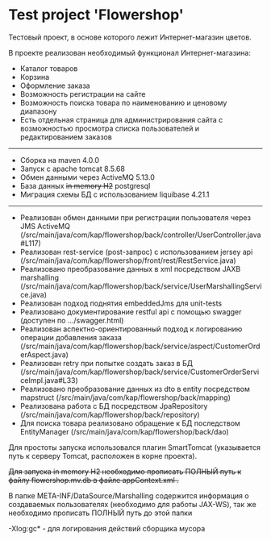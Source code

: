 # Test project 'Flowershop'

Тестовый проект, в основе которого лежит Интернет-магазин цветов.

В проекте реализован необходимый функционал Интернет-магазина:
- Каталог товаров
- Корзина
- Оформление заказа
- Возможность регистрации на сайте
- Возможность поиска товара по наименованию и ценовому диапазону
- Есть отдельная страница для администрирования сайта с возможностью просмотра списка пользователей и редактированием заказов

---
 * Сборка на maven 4.0.0
 * Запуск с apache tomcat 8.5.68 
 * Обмен данными через ActiveMQ 5.13.0
 * База данных ~~in memory H2~~ postgresql
 * Миграция схемы БД с использованием liquibase 4.21.1
___
   
 * Реализован обмен данными при регистрации пользователя через JMS ActiveMQ (/src/main/java/com/kap/flowershop/back/controller/UserController.java#L117)
 * Реализован rest-service (post-запрос) с использованием jersey api (/src/main/java/com/kap/flowershop/front/rest/RestService.java)
 * Реализовано преобразование данных в xml посредством JAXB marshalling (/src/main/java/com/kap/flowershop/back/service/UserMarshallingService.java)
 * Реализован подход поднятия embeddedJms для unit-tests
 * Реализовано документирование restful api с помощью swagger (доступен по .../swagger.html)
 * Реализован аспектно-ориентированный подход к логированию операции добавления заказа (/src/main/java/com/kap/flowershop/back/service/aspect/CustomerOrderAspect.java)
 * Реализован retry при попытке создать заказ в БД (/src/main/java/com/kap/flowershop/back/service/CustomerOrderServiceImpl.java#L33)
 * Реализовано преобразование данных из dto в entity посредством mapstruct (/src/main/java/com/kap/flowershop/back/mapping)
 * Реализована работа с БД посредством JpaRepository (/src/main/java/com/kap/flowershop/back/repository)
 * Для поиска товара реализовано обращение к БД последством EntityManager (/src/main/java/com/kap/flowershop/back/dao)


Для простоты запуска использовался плагин SmartTomcat (указывается путь к серверу Tomcat, расположен в корне проекта).

~~Для запуска in memory H2 необходимо прописать ПОЛНЫЙ путь к файлу flowershop.mv.db в файле appContext.xml .~~

В папке META-INF/DataSource/Marshalling содержится информация о создаваемых пользователях (необходимо для работы JAX-WS), так же необходимо прописать ПОЛНЫЙ путь до этой папки

-Xlog:gc* - для логирования действий сборщика мусора
